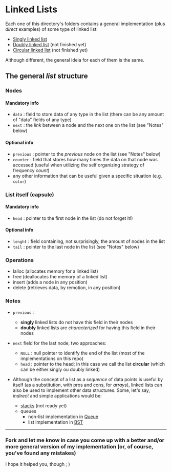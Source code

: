 # Linked Lists

Each one of this directory's folders contains a general implementation (plus *direct* examples) of some type of linked list:
* [Singly linked list](singly-linked)
* [Doubly linked list](doubly-linked) (not finished yet)
* [Circular linked list](circular-list) (not finished yet)

Although different, the general ideia for each of them is the same.



 ## The general *list* structure

 ### Nodes

 #### Mandatory info

 * `data` : field to store data of any type in the list (there can be any amount of "data" fields of any type)
 * `next` : the *link* between a node and the next one on the list (see "Notes" below)

 #### Optional info

 * `previous` : pointer to the *previous* node on the list (see "Notes" below)
 * `counter` : field that stores how many times the data on that node was accessed (useful when utilizing the self organizing strategy of frequency *count*)
 * any other information that can be useful given a specific situation (e.g. `color`)

 ### List itself (capsule)

 #### Mandatory info

 * `head` : pointer to the first node in the list (do not forget it!)

 #### Optional info

 * `lenght` : field containing, not surprisingly, the amount of nodes in the list
 * `tail` : pointer to the last node in the list (see "Notes" below)



### Operations

 * lalloc (allocates memory for a linked list)
 * free (deallocates the memory of a linked list)
 * insert (adds a node in any position)
 * delete (retrieves data, by remotion, in any position)


### Notes

 * `previous` :
    * **singly** linked lists do not have this field in their nodes
    * **doubly** linked lists are *characterized* for having this field in their nodes
 
 * `next` field for the last node, two approaches:
    * `NULL` : null pointer to identify the end of the list (most of the implementations on this repo)
    * `head` : pointer to the head; in this case we call the list **circular** (which can be either singly ou doubly linked)
 
 * Although the concept of a list as a *sequence* of data points is useful by itself (as a substitution, with pros and cons, for *arrays*), linked lists can also be used to implement other data structures. Some, let's say, *indirect* and simple applications would be:
    * [stacks](https://github.com/matheus-ft/data-structures/tree/main/stack) (not ready yet)
    * queues
		* non-list implementation in [Queue](https://github.com/matheus-ft/data-structures/tree/main/queue)
		* list implementation in [BST](https://github.com/matheus-ft/data-structures/tree/main/binary-search-tree)

---

 ### Fork and let me know in case you come up with a better and/or more general version of my implementation (or, of course, you've found any mistakes)

 I hope it helped you, though ; )
